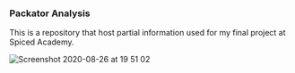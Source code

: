 ### Packator Analysis

This is a repository that host partial information used for my final project at Spiced Academy. 


![Screenshot 2020-08-26 at 19 51 02](https://user-images.githubusercontent.com/64790033/91338950-05876b80-e7d6-11ea-9b18-724212f1d815.png)
